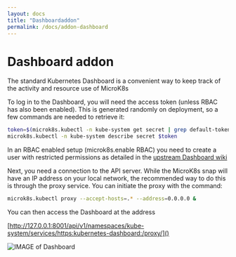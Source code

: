 ```yaml
---
layout: docs
title: "Dashboardaddon"
permalink: /docs/addon-dashboard
---
```


# Dashboard addon

The standard Kubernetes Dashboard is a convenient way to keep track of the
activity and resource use of MicroK8s

To log in to the Dashboard, you will need the access token (unless RBAC has
also been enabled). This is generated randomly on deployment, so a few commands
are needed to retrieve it:

```bash
token=$(microk8s.kubectl -n kube-system get secret | grep default-token | cut -d " " -f1)
microk8s.kubectl -n kube-system describe secret $token
```
In an RBAC enabled setup (microk8s.enable RBAC) you need to create a user with
restricted permissions as detailed in the
[upstream Dashboard wiki][upstream-dashboard]

Next, you need a connection to the API server. While the MicroK8s snap will
have an IP address on your local network, the recommended way to do this is
through the proxy service. You can initiate the proxy with the command:

```bash
microk8s.kubectl proxy --accept-hosts=.* --address=0.0.0.0 &
```

You can then access the Dashboard at the address

[http://127.0.0.1:8001/api/v1/namespaces/kube-system/services/https:kubernetes-dashboard:/proxy/]()

![IMAGE of Dashboard](#ref)

[upstream-dashboard]: https://github.com/kubernetes/dashboard/wiki/Creating-sample-user
